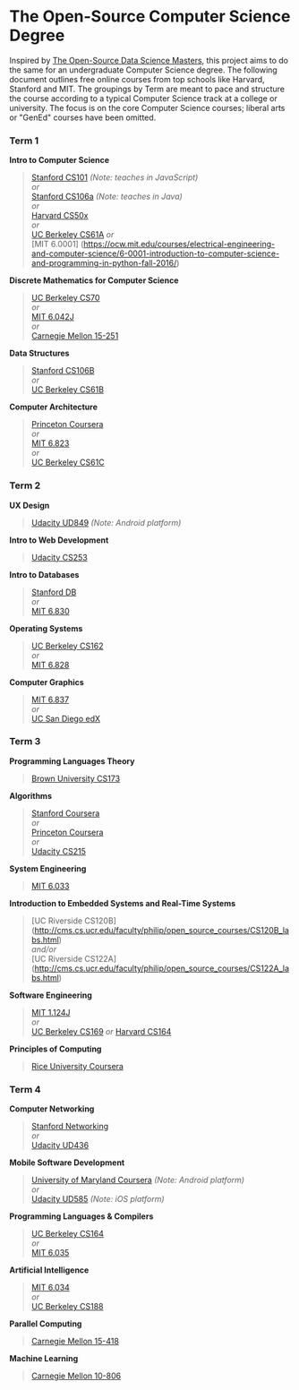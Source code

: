 # The Open-Source Computer Science Degree

Inspired by [The Open-Source Data Science Masters](https://github.com/datasciencemasters/go), this project aims to do the same for an undergraduate Computer Science degree. The following document outlines free online courses from top schools like Harvard, Stanford and MIT. The groupings by Term are meant to pace and structure the course according to a typical Computer Science track at a college or university. The focus is on the core Computer Science courses; liberal arts or "GenEd" courses have been omitted.

### Term 1

**Intro to Computer Science**

> [Stanford CS101](https://lagunita.stanford.edu/courses/Engineering/CS101/Summer2014/about) *(Note: teaches in JavaScript)*  
> *or*  
> [Stanford CS106a](https://itunes.apple.com/us/itunes-u/programming-methodology/id384232896?mt=10) *(Note: teaches in Java)*  
> *or*  
> [Harvard CS50x](https://www.edx.org/course/introduction-computer-science-harvardx-cs50x)  
> *or*  
> [UC Berkeley CS61A](http://webcast.berkeley.edu/series.html#c,d,Computer_Science)
> *or*  
> [MIT 6.0001] (https://ocw.mit.edu/courses/electrical-engineering-and-computer-science/6-0001-introduction-to-computer-science-and-programming-in-python-fall-2016/)  

**Discrete Mathematics for Computer Science**

> [UC Berkeley CS70](http://webcast.berkeley.edu/series.html#c,d,Computer_Science)  
> *or*  
> [MIT 6.042J](http://ocw.mit.edu/courses/electrical-engineering-and-computer-science/6-042j-mathematics-for-computer-science-fall-2010/)  
> *or*  
> [Carnegie Mellon 15-251](http://www.cs.cmu.edu/~15251/index.html)  

**Data Structures**

> [Stanford CS106B](http://web.stanford.edu/class/cs106b/lectures.shtml)  
> *or*  
> [UC Berkeley CS61B](http://webcast.berkeley.edu/series.html#c,d,Computer_Science)

**Computer Architecture**

> [Princeton Coursera](https://www.coursera.org/course/comparch)  
> *or*  
> [MIT 6.823](http://ocw.mit.edu/courses/electrical-engineering-and-computer-science/6-823-computer-system-architecture-fall-2005/)  
> *or*  
> [UC Berkeley CS61C](http://webcast.berkeley.edu/series.html#c,d,Computer_Science)

### Term 2

**UX Design**

> [Udacity UD849](https://www.udacity.com/course/ux-design-for-mobile-developers--ud849) *(Note: Android platform)*

**Intro to Web Development**

> [Udacity CS253](https://www.udacity.com/course/web-development--cs253)

**Intro to Databases**

> [Stanford DB](https://lagunita.stanford.edu/courses/DB/2014/SelfPaced/about)  
> *or*  
> [MIT 6.830](http://ocw.mit.edu/courses/electrical-engineering-and-computer-science/6-830-database-systems-fall-2010/)

**Operating Systems**

> [UC Berkeley CS162](https://www.youtube.com/playlist?list=PL3A5075EC94726781&feature=plcp)  
> *or*  
> [MIT 6.828](http://ocw.mit.edu/courses/electrical-engineering-and-computer-science/6-828-operating-system-engineering-fall-2012/)

**Computer Graphics**

> [MIT 6.837](http://ocw.mit.edu/courses/electrical-engineering-and-computer-science/6-837-computer-graphics-fall-2012/)  
> *or*  
> [UC San Diego edX](https://www.edx.org/course/computer-graphics-uc-san-diegox-cse167x)

### Term 3

**Programming Languages Theory**

> [Brown University CS173](https://cs.brown.edu/courses/cs173/2012/OnLine/)

**Algorithms**

> [Stanford Coursera](https://www.coursera.org/course/algo)  
> *or*  
> [Princeton Coursera](https://www.coursera.org/course/algs4partI)  
> *or*  
> [Udacity CS215](https://www.udacity.com/course/intro-to-algorithms--cs215)  

**System Engineering**

> [MIT 6.033](http://ocw.mit.edu/courses/electrical-engineering-and-computer-science/6-033-computer-system-engineering-spring-2009/index.htm)

**Introduction to Embedded Systems and Real-Time Systems**

> [UC Riverside CS120B] (http://cms.cs.ucr.edu/faculty/philip/open_source_courses/CS120B_labs.html)  
> *and/or*  
> [UC Riverside CS122A] (http://cms.cs.ucr.edu/faculty/philip/open_source_courses/CS122A_labs.html)

**Software Engineering**

> [MIT 1.124J](http://ocw.mit.edu/courses/civil-and-environmental-engineering/1-124j-foundations-of-software-engineering-fall-2000/)  
> *or*  
> [UC Berkeley CS169](http://webcast.berkeley.edu/series.html#c,d,Computer_Science)
> *or*
> [Harvard CS164](http://cs164.tv/2014/spring/)

**Principles of Computing**
> [Rice University Coursera](https://www.coursera.org/course/principlescomputing1)

### Term 4

**Computer Networking**

> [Stanford Networking](https://lagunita.stanford.edu/courses/Engineering/Networking-SP/SelfPaced/about)  
> *or*  
> [Udacity UD436](https://www.udacity.com/course/computer-networking--ud436)

**Mobile Software Development**

> [University of Maryland Coursera](https://www.coursera.org/course/androidpart1) *(Note: Android platform)*  
> *or*  
> [Udacity UD585](https://www.udacity.com/course/intro-to-ios-app-development-with-swift--ud585) *(Note: iOS platform)*

**Programming Languages & Compilers**

> [UC Berkeley CS164](http://webcast.berkeley.edu/series.html#c,d,Computer_Science)  
> *or*  
> [MIT 6.035](http://ocw.mit.edu/courses/electrical-engineering-and-computer-science/6-035-computer-language-engineering-sma-5502-fall-2005/)

**Artificial Intelligence**

> [MIT 6.034](http://ocw.mit.edu/courses/electrical-engineering-and-computer-science/6-034-artificial-intelligence-fall-2010/index.htm)  
> *or*  
> [UC Berkeley CS188](http://webcast.berkeley.edu/series.html#c,d,Computer_Science)

**Parallel Computing**

> [Carnegie Mellon 15-418](http://15418.courses.cs.cmu.edu/spring2015/)

**Machine Learning**

> [Carnegie Mellon 10-806](http://www.cs.cmu.edu/~ninamf/courses/806/)
